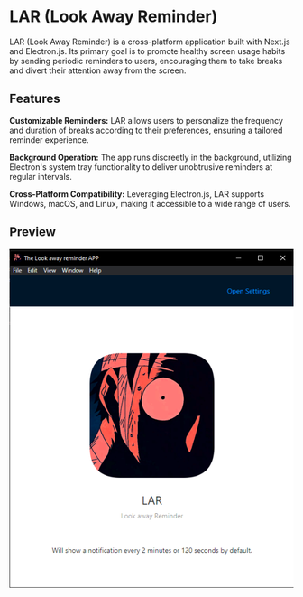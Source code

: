 # LAR (Look Away Reminder)
LAR (Look Away Reminder) is a cross-platform application built with Next.js and Electron.js. Its primary goal is to promote healthy screen usage habits by sending periodic reminders to users, encouraging them to take breaks and divert their attention away from the screen.

## Features
**Customizable Reminders:** LAR allows users to personalize the frequency and duration of breaks according to their preferences, ensuring a tailored reminder experience.

**Background Operation:** The app runs discreetly in the background, utilizing Electron's system tray functionality to deliver unobtrusive reminders at regular intervals.

**Cross-Platform Compatibility:** Leveraging Electron.js, LAR supports Windows, macOS, and Linux, making it accessible to a wide range of users.

## Preview

<p align="center"><img src="screenshots/one.png"></p>
